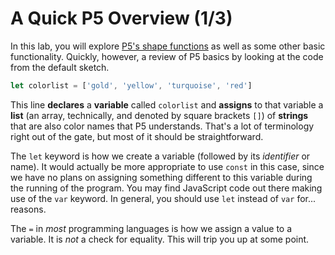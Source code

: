 # A Quick P5 Overview (1/3)

In this lab, you will explore [P5's shape functions](https://p5js.org/reference/#group-Shape) as well as some other basic functionality. Quickly, however, a review of P5 basics by looking at the code from the default sketch.

```javascript
let colorlist = ['gold', 'yellow', 'turquoise', 'red']
```
This line **declares** a **variable** called `colorlist` and **assigns** to that variable a **list** (an array, technically, and denoted by square brackets `[]`) of **strings** that are also color names that P5 understands. That's a lot of terminology right out of the gate, but most of it should be straightforward. 

The `let` keyword is how we create a variable (followed by its _identifier_ or name). It would actually be more appropriate to use `const` in this case, since we have no plans on assigning something different to this variable during the running of the program. You may find JavaScript code out there making use of the `var` keyword. In general, you should use `let` instead of `var` for... reasons. 

The `=` in _most_ programming languages is how we assign a value to a variable. It is _not_ a check for equality. This will trip you up at some point. 
